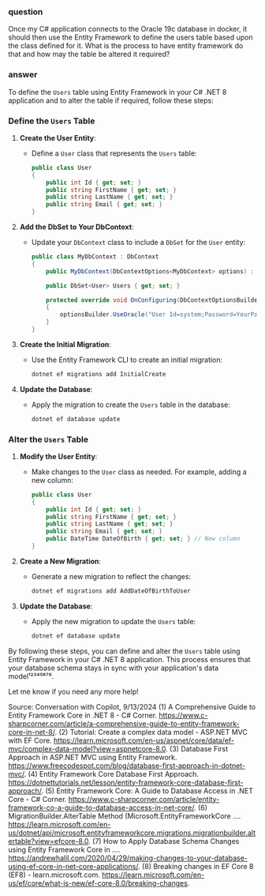 ### question

Once my C# application connects to the Oracle 19c database in docker, it should then use the Entity Framework to define the users table based upon the class defined for it. What is the process to have entity framework do that and how may the table be altered it required?

### answer

To define the `Users` table using Entity Framework in your C# .NET 8 application and to alter the table if required, follow these steps:

### Define the `Users` Table

1. **Create the User Entity**:

   - Define a `User` class that represents the `Users` table:
     ```csharp
     public class User
     {
         public int Id { get; set; }
         public string FirstName { get; set; }
         public string LastName { get; set; }
         public string Email { get; set; }
     }
     ```

2. **Add the DbSet to Your DbContext**:

   - Update your `DbContext` class to include a `DbSet` for the `User` entity:

     ```csharp
     public class MyDbContext : DbContext
     {
         public MyDbContext(DbContextOptions<MyDbContext> options) : base(options) { }

         public DbSet<User> Users { get; set; }

         protected override void OnConfiguring(DbContextOptionsBuilder optionsBuilder)
         {
             optionsBuilder.UseOracle("User Id=system;Password=YourPassword;Data Source=localhost:1521/ORCLPDB1");
         }
     }
     ```

3. **Create the Initial Migration**:

   - Use the Entity Framework CLI to create an initial migration:
     ```sh
     dotnet ef migrations add InitialCreate
     ```

4. **Update the Database**:
   - Apply the migration to create the `Users` table in the database:
     ```sh
     dotnet ef database update
     ```

### Alter the `Users` Table

1. **Modify the User Entity**:

   - Make changes to the `User` class as needed. For example, adding a new column:
     ```csharp
     public class User
     {
         public int Id { get; set; }
         public string FirstName { get; set; }
         public string LastName { get; set; }
         public string Email { get; set; }
         public DateTime DateOfBirth { get; set; } // New column
     }
     ```

2. **Create a New Migration**:

   - Generate a new migration to reflect the changes:
     ```sh
     dotnet ef migrations add AddDateOfBirthToUser
     ```

3. **Update the Database**:
   - Apply the new migration to update the `Users` table:
     ```sh
     dotnet ef database update
     ```

By following these steps, you can define and alter the `Users` table using Entity Framework in your C# .NET 8 application. This process ensures that your database schema stays in sync with your application's data model¹²³⁴⁵⁶⁷⁸.

Let me know if you need any more help!

Source: Conversation with Copilot, 9/13/2024
(1) A Comprehensive Guide to Entity Framework Core in .NET 8 - C# Corner. https://www.c-sharpcorner.com/article/a-comprehensive-guide-to-entity-framework-core-in-net-8/.
(2) Tutorial: Create a complex data model - ASP.NET MVC with EF Core. https://learn.microsoft.com/en-us/aspnet/core/data/ef-mvc/complex-data-model?view=aspnetcore-8.0.
(3) Database First Approach in ASP.NET MVC using Entity Framework. https://www.freecodespot.com/blog/database-first-approach-in-dotnet-mvc/.
(4) Entity Framework Core Database First Approach. https://dotnettutorials.net/lesson/entity-framework-core-database-first-approach/.
(5) Entity Framework Core: A Guide to Database Access in .NET Core - C# Corner. https://www.c-sharpcorner.com/article/entity-framework-co-a-guide-to-database-access-in-net-core/.
(6) MigrationBuilder.AlterTable Method (Microsoft.EntityFrameworkCore .... https://learn.microsoft.com/en-us/dotnet/api/microsoft.entityframeworkcore.migrations.migrationbuilder.altertable?view=efcore-8.0.
(7) How to Apply Database Schema Changes using Entity Framework Core in .... https://andrewhalil.com/2020/04/29/making-changes-to-your-database-using-ef-core-in-net-core-applications/.
(8) Breaking changes in EF Core 8 (EF8) - learn.microsoft.com. https://learn.microsoft.com/en-us/ef/core/what-is-new/ef-core-8.0/breaking-changes.
